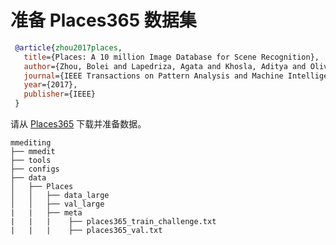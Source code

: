 # 准备 Places365 数据集

<!-- [DATASET] -->

```bibtex
 @article{zhou2017places,
   title={Places: A 10 million Image Database for Scene Recognition},
   author={Zhou, Bolei and Lapedriza, Agata and Khosla, Aditya and Oliva, Aude and Torralba, Antonio},
   journal={IEEE Transactions on Pattern Analysis and Machine Intelligence},
   year={2017},
   publisher={IEEE}
 }

```

请从 [Places365](http://places2.csail.mit.edu/download.html) 下载并准备数据。

```text
mmediting
├── mmedit
├── tools
├── configs
├── data
│   ├── Places
│   │   ├── data_large
│   │   ├── val_large
|   |   ├── meta
|   |   |    ├── places365_train_challenge.txt
|   |   |    ├── places365_val.txt

```

